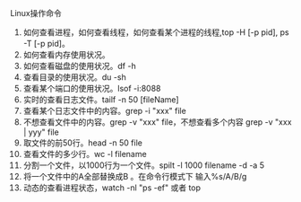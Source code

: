 
Linux操作命令
1. 如何查看进程，如何查看线程，如何查看某个进程的线程,top -H [-p pid], ps -T [-p pid]。
2. 如何查看内存使用状况。
3. 如何查看磁盘的使用状况。df -h
4. 查看目录的使用状况。du -sh
5. 查看某个端口的使用状况。lsof -i:8088
6. 实时的查看日志文件。tailf -n 50 [fileName]
7. 查看某个日志文件中的内容。grep -i "xxx" file
8. 不想查看文件中的内容。grep -v "xxx" file，不想查看多个内容 grep -v "xxx \| yyy" file
9. 取文件的前50行。head -n 50 file
10. 查看文件的多少行。wc -l filename
11. 分割一个文件，以1000行为一个文件。spilt -l 1000 filename -d -a 5
12. 将一个文件中的A全部替换成B 。在命令行模式下  输入%s/A/B/g
13. 动态的查看进程状态，watch -nl "ps -ef" 或者 top